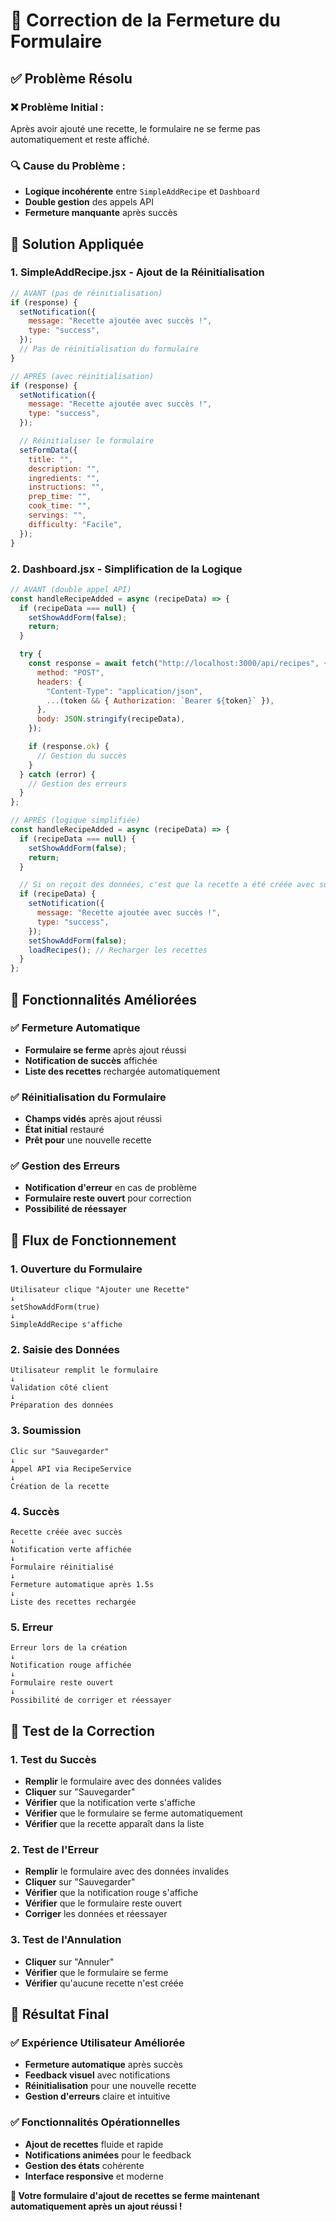 # 🔧 Correction de la Fermeture du Formulaire

## ✅ Problème Résolu

### **❌ Problème Initial :**

Après avoir ajouté une recette, le formulaire ne se ferme pas automatiquement et reste affiché.

### **🔍 Cause du Problème :**

- **Logique incohérente** entre `SimpleAddRecipe` et `Dashboard`
- **Double gestion** des appels API
- **Fermeture manquante** après succès

## 🔧 Solution Appliquée

### **1. SimpleAddRecipe.jsx - Ajout de la Réinitialisation**

```javascript
// AVANT (pas de réinitialisation)
if (response) {
  setNotification({
    message: "Recette ajoutée avec succès !",
    type: "success",
  });
  // Pas de réinitialisation du formulaire
}

// APRÈS (avec réinitialisation)
if (response) {
  setNotification({
    message: "Recette ajoutée avec succès !",
    type: "success",
  });

  // Réinitialiser le formulaire
  setFormData({
    title: "",
    description: "",
    ingredients: "",
    instructions: "",
    prep_time: "",
    cook_time: "",
    servings: "",
    difficulty: "Facile",
  });
}
```

### **2. Dashboard.jsx - Simplification de la Logique**

```javascript
// AVANT (double appel API)
const handleRecipeAdded = async (recipeData) => {
  if (recipeData === null) {
    setShowAddForm(false);
    return;
  }

  try {
    const response = await fetch("http://localhost:3000/api/recipes", {
      method: "POST",
      headers: {
        "Content-Type": "application/json",
        ...(token && { Authorization: `Bearer ${token}` }),
      },
      body: JSON.stringify(recipeData),
    });

    if (response.ok) {
      // Gestion du succès
    }
  } catch (error) {
    // Gestion des erreurs
  }
};

// APRÈS (logique simplifiée)
const handleRecipeAdded = async (recipeData) => {
  if (recipeData === null) {
    setShowAddForm(false);
    return;
  }

  // Si on reçoit des données, c'est que la recette a été créée avec succès
  if (recipeData) {
    setNotification({
      message: "Recette ajoutée avec succès !",
      type: "success",
    });
    setShowAddForm(false);
    loadRecipes(); // Recharger les recettes
  }
};
```

## 🎯 Fonctionnalités Améliorées

### **✅ Fermeture Automatique**

- **Formulaire se ferme** après ajout réussi
- **Notification de succès** affichée
- **Liste des recettes** rechargée automatiquement

### **✅ Réinitialisation du Formulaire**

- **Champs vidés** après ajout réussi
- **État initial** restauré
- **Prêt pour** une nouvelle recette

### **✅ Gestion des Erreurs**

- **Notification d'erreur** en cas de problème
- **Formulaire reste ouvert** pour correction
- **Possibilité de réessayer**

## 🚀 Flux de Fonctionnement

### **1. Ouverture du Formulaire**

```
Utilisateur clique "Ajouter une Recette"
↓
setShowAddForm(true)
↓
SimpleAddRecipe s'affiche
```

### **2. Saisie des Données**

```
Utilisateur remplit le formulaire
↓
Validation côté client
↓
Préparation des données
```

### **3. Soumission**

```
Clic sur "Sauvegarder"
↓
Appel API via RecipeService
↓
Création de la recette
```

### **4. Succès**

```
Recette créée avec succès
↓
Notification verte affichée
↓
Formulaire réinitialisé
↓
Fermeture automatique après 1.5s
↓
Liste des recettes rechargée
```

### **5. Erreur**

```
Erreur lors de la création
↓
Notification rouge affichée
↓
Formulaire reste ouvert
↓
Possibilité de corriger et réessayer
```

## 📱 Test de la Correction

### **1. Test du Succès**

- **Remplir** le formulaire avec des données valides
- **Cliquer** sur "Sauvegarder"
- **Vérifier** que la notification verte s'affiche
- **Vérifier** que le formulaire se ferme automatiquement
- **Vérifier** que la recette apparaît dans la liste

### **2. Test de l'Erreur**

- **Remplir** le formulaire avec des données invalides
- **Cliquer** sur "Sauvegarder"
- **Vérifier** que la notification rouge s'affiche
- **Vérifier** que le formulaire reste ouvert
- **Corriger** les données et réessayer

### **3. Test de l'Annulation**

- **Cliquer** sur "Annuler"
- **Vérifier** que le formulaire se ferme
- **Vérifier** qu'aucune recette n'est créée

## 🎉 Résultat Final

### **✅ Expérience Utilisateur Améliorée**

- **Fermeture automatique** après succès
- **Feedback visuel** avec notifications
- **Réinitialisation** pour une nouvelle recette
- **Gestion d'erreurs** claire et intuitive

### **✅ Fonctionnalités Opérationnelles**

- **Ajout de recettes** fluide et rapide
- **Notifications animées** pour le feedback
- **Gestion des états** cohérente
- **Interface responsive** et moderne

**🎯 Votre formulaire d'ajout de recettes se ferme maintenant automatiquement après un ajout réussi !**
